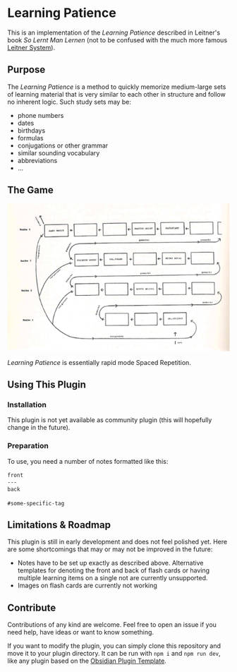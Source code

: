 # Learning Patience

This is an implementation of the *Learning Patience* described in Leitner's book *So Lernt Man Lernen* (not to be confused with the much more famous [Leitner System](https://en.wikipedia.org/wiki/Leitner_system)).

## Purpose

The *Learning Patience* is a method to quickly memorize medium-large sets of learning material that is very similar to each other in structure and follow no inherent logic. Such study sets may be:

* phone numbers
* dates
* birthdays
* formulas
* conjugations or other grammar
* similar sounding vocabulary
* abbreviations
* ...

## The Game

![overview of the learning patience game in Leitner's book](patience.png)

*Learning Patience* is essentially rapid mode Spaced Repetition.

## Using This Plugin

### Installation

This plugin is not yet available as community plugin (this will hopefully change in the future).

### Preparation

To use, you need a number of notes formatted like this:

```
front
---
back

#some-specific-tag

```

## Limitations & Roadmap

This plugin is still in early development and does not feel polished yet. Here are some shortcomings that may or may not be improved in the future:

* Notes have to be set up exactly as described above. Alternative templates for denoting the front and back of flash cards or having multiple learning items on a single not are currently unsupported.
* Images on flash cards are currently not working

## Contribute

Contributions of any kind are welcome. Feel free to open an issue if you need help, have ideas or want to know something. 

If you want to modify the plugin, you can simply clone this repository and move it to your plugin directory. It can be run with `npm i` and `npm run dev`, like any plugin based on the [Obsidian Plugin Template](https://github.com/obsidianmd/obsidian-sample-plugin).
